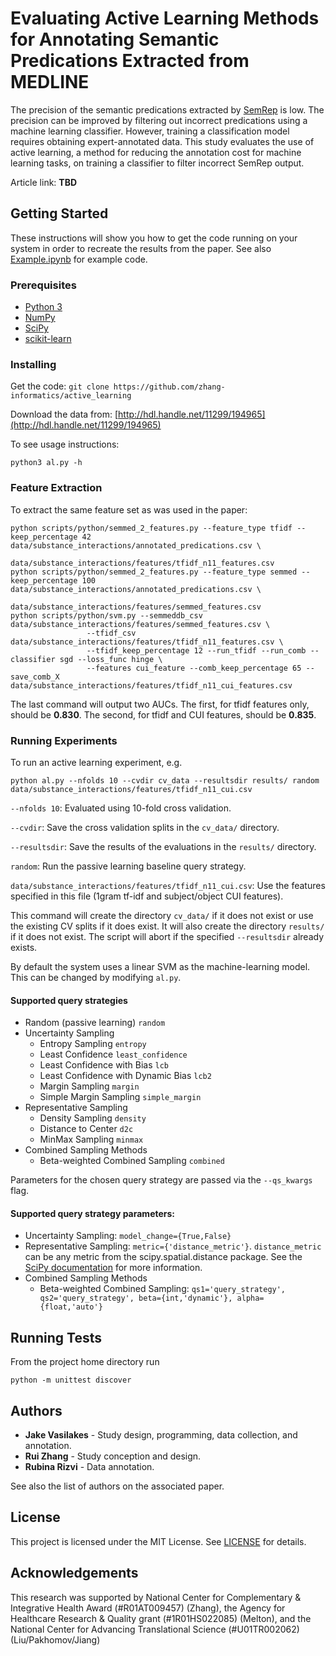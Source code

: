 # Evaluating Active Learning Methods for Annotating Semantic Predications Extracted from MEDLINE
The precision of the semantic predications extracted by [SemRep](https://semrep.nlm.nih.gov/) is low.
The precision can be improved by filtering out incorrect predications using a machine learning classifier. However,
training a classification model requires obtaining expert-annotated data. This study evaluates the use of active learning,
a method for reducing the annotation cost for machine learning tasks, on training a classifier to filter incorrect SemRep output.

Article link: **TBD**

## Getting Started
These instructions will show you how to get the code running on your system in order to recreate the results from the paper.
See also [Example.ipynb](Example.ipynb) for example code.

### Prerequisites
* [Python 3](www.python.org/downloads)
* [NumPy](www.numpy.org)
* [SciPy](www.scipy.org)
* [scikit-learn](www.scikit-learn.org)

### Installing
Get the code: `git clone https://github.com/zhang-informatics/active_learning`

Download the data from: [http://hdl.handle.net/11299/194965](http://hdl.handle.net/11299/194965)

To see usage instructions:
```
python3 al.py -h
```

### Feature Extraction
To extract the same feature set as was used in the paper:
```
python scripts/python/semmed_2_features.py --feature_type tfidf --keep_percentage 42 data/substance_interactions/annotated_predications.csv \
					   data/substance_interactions/features/tfidf_n11_features.csv
python scripts/python/semmed_2_features.py --feature_type semmed --keep_percentage 100 data/substance_interactions/annotated_predications.csv \
					   data/substance_interactions/features/semmed_features.csv
python scripts/python/svm.py --semmeddb_csv data/substance_interactions/features/semmed_features.csv \
			     --tfidf_csv data/substance_interactions/features/tfidf_n11_features.csv \
			     --tfidf_keep_percentage 12 --run_tfidf --run_comb --classifier sgd --loss_func hinge \
			     --features cui_feature --comb_keep_percentage 65 --save_comb_X data/substance_interactions/features/tfidf_n11_cui_features.csv
```
The last command will output two AUCs. The first, for tfidf features only, should be **0.830**. The second, for tfidf and CUI features, should be **0.835**.

### Running Experiments
To run an active learning experiment, e.g.
```
python al.py --nfolds 10 --cvdir cv_data --resultsdir results/ random data/substance_interactions/features/tfidf_n11_cui.csv
```
`--nfolds 10`: Evaluated using 10-fold cross validation.

`--cvdir`: Save the cross validation splits in the `cv_data/` directory.

`--resultsdir`: Save the results of the evaluations in the `results/` directory.

`random`: Run the passive learning baseline query strategy.

`data/substance_interactions/features/tfidf_n11_cui.csv`: Use the features specified in this file (1gram tf-idf and subject/object CUI features).

This command will create the directory `cv_data/` if it does not exist or use the existing CV splits if it does exist.
It will also create the directory `results/` if it does not exist. The script will abort if the specified 
`--resultsdir` already exists.

By default the system uses a linear SVM as the machine-learning model. This can be changed by modifying `al.py`.

#### Supported query strategies
- Random (passive learning) `random`
- Uncertainty Sampling
  * Entropy Sampling `entropy`
  * Least Confidence `least_confidence`
  * Least Confidence with Bias `lcb`
  * Least Confidence with Dynamic Bias `lcb2`
  * Margin Sampling `margin`
  * Simple Margin Sampling `simple_margin`
- Representative Sampling
  * Density Sampling `density`
  * Distance to Center `d2c`
  * MinMax Sampling `minmax`
- Combined Sampling Methods
  * Beta-weighted Combined Sampling `combined`

Parameters for the chosen query strategy are passed via the `--qs_kwargs` flag.

#### Supported query strategy parameters:
- Uncertainty Sampling: `model_change={True,False}`
- Representative Sampling: `metric={'distance_metric'}`. `distance_metric` can be any metric from the scipy.spatial.distance package.
  See the [SciPy documentation](https://docs.scipy.org/doc/scipy/reference/spatial.distance.html) for more information. 
- Combined Sampling Methods
  * Beta-weighted Combined Sampling: `qs1='query_strategy', qs2='query_strategy', beta={int,'dynamic'}, alpha={float,'auto'}`

## Running Tests
From the project home directory run
```
python -m unittest discover
```

## Authors
* **Jake Vasilakes** - Study design, programming, data collection, and annotation.
* **Rui Zhang** - Study conception and design.
* **Rubina Rizvi** - Data annotation.

See also the list of authors on the associated paper.

## License
This project is licensed under the MIT License. See [LICENSE](LICENSE) for details.

## Acknowledgements
This research was supported by National Center for Complementary & Integrative Health Award (#R01AT009457) (Zhang),
the Agency for Healthcare Research & Quality grant (#1R01HS022085) (Melton),
and the National Center for Advancing Translational Science (#U01TR002062) (Liu/Pakhomov/Jiang)
